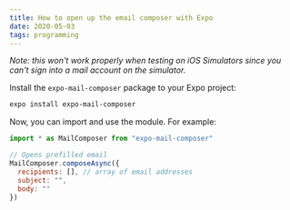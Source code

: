 ```yaml
---
title: How to open up the email composer with Expo
date: 2020-05-03
tags: programming
---
```

_Note: this won't work properly when testing on iOS Simulators since you can't sign into a mail account on the simulator._

Install the `expo-mail-composer` package to your Expo project:

```bash
expo install expo-mail-composer
```

Now, you can import and use the module. For example: 

```javascript
import * as MailComposer from "expo-mail-composer"

// Opens prefilled email
MailComposer.composeAsync({
  recipients: [], // array of email addresses
  subject: "",
  body: ""
})
```
